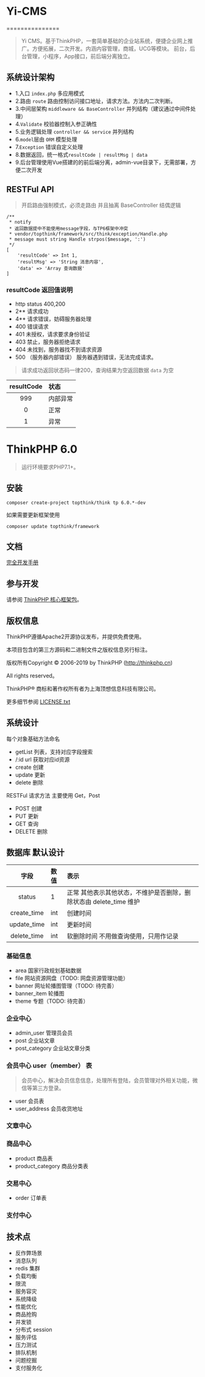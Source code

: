 # Yi-CMS
===============
> Yi CMS。基于ThinkPHP，一套简单基础的企业站系统，便捷企业网上推广。方便拓展，二次开发。内涵内容管理，商城，UCG等模块。 前台，后台管理，小程序，App接口，前后端分离独立。


     
## 系统设计架构
- 1.入口 `index.php` 多应用模式
- 2.路由 `route` 路由控制访问接口地址，请求方法。方法内二次判断。
- 3.中间层架构 `middleware && BaseController` 并列结构（建议通过中间件处理）
- 4.`Validate` 校验器控制入参正确性
- 5.业务逻辑处理 `controller && service` 并列结构 
- 6.`model`层由 `ORM` 模型处理
- 7.`Exception` 错误自定义处理
- 8.数据返回，统一格式`resultCode | resultMsg | data`
- 9.后台管理使用Vue搭建的的前后端分离，admin-vue目录下，无需部署，方便二次开发



## RESTFul API
> 开启路由强制模式，必须走路由
> 并且抽离 BaseController 结偶逻辑

```$javascript
/**
 * notify
 * 返回数据提中不能使用message字段，与TP6框架中冲突
 * vendor/topthink/framework/src/think/exception/Handle.php
 * message must string Handle strpos($message, ':')
 */
[
    'resultCode' => Int 1,
    'resultMsg' => 'String 消息内容',
    'data' => 'Array 查询数据'
]
```

### resultCode 返回值说明

- http status 400,200
- 2** 请求成功
- 4** 请求错误，妨碍服务器处理
- 400 错误请求
- 401 未授权，请求要求身份验证
- 403 禁止，服务器拒绝请求
- 404 未找到，服务器找不到请求资源
- 500 （服务器内部错误） 服务器遇到错误，无法完成请求。

> 请求成功返回状态码一律200，查询结果为空返回数据 `data` 为空

|resultCode | 状态|
|:----:|:----|
| 999 | 内部异常 |
| 0 | 正常 |
| 1 | 异常 |


ThinkPHP 6.0
===============

> 运行环境要求PHP7.1+。

## 安装

~~~
composer create-project topthink/think tp 6.0.*-dev
~~~

如果需要更新框架使用
~~~
composer update topthink/framework
~~~

## 文档

[完全开发手册](https://www.kancloud.cn/manual/thinkphp6_0/content)

## 参与开发

请参阅 [ThinkPHP 核心框架包](https://github.com/top-think/framework)。

## 版权信息

ThinkPHP遵循Apache2开源协议发布，并提供免费使用。

本项目包含的第三方源码和二进制文件之版权信息另行标注。

版权所有Copyright © 2006-2019 by ThinkPHP (http://thinkphp.cn)

All rights reserved。

ThinkPHP® 商标和著作权所有者为上海顶想信息科技有限公司。

更多细节参阅 [LICENSE.txt](LICENSE.txt)

## 系统设计

每个对象基础方法命名
- getList 列表，支持对应字段搜索
- /:id url 获取对应id资源
- create 创建
- update 更新
- delete 删除

RESTFul 请求方法 主要使用 Get，Post
- POST 创建
- PUT 更新
- GET 查询
- DELETE 删除

## 数据库 默认设计
|字段 | 数值| 表示|
|:----:|:----|:----|
|status| 1 | 正常 其他表示其他状态，不维护是否删除，删除状态由 delete_time 维护 |
| create_time | int | 创建时间 |
| update_time | int | 更新时间 |
| delete_time | int | 软删除时间 不用做查询使用，只用作记录 |


### 基础信息

- area 国家行政规划基础数据
- file 网站资源网盘（TODO: 网盘资源管理功能）
- banner 网址轮播图管理（TODO: 待完善）
- banner_item 轮播图
- theme 专题（TODO: 待完善）

### 企业中心
- admin_user 管理员会员
- post 企业站文章
- post_category 企业站文章分类

### 会员中心 user（member） 表
> 会员中心，解决会员信息信息，处理所有登陆，会员管理对外相关功能，微信等第三方登录。

- user 会员表
- user_address 会员收货地址



### 文章中心


### 商品中心
- product 商品表
- product_category 商品分类表

### 交易中心
- order 订单表

### 支付中心






## 技术点

- 反作弊场景
- 消息队列
- redis 集群
- 负载均衡
- 限流
- 服务容灾
- 系统降级
- 性能优化
- 商品抢购
- 并发锁
- 分布式 session
- 服务评估
- 压力测试
- 排队机制
- 问题挖掘
- 支付服务化